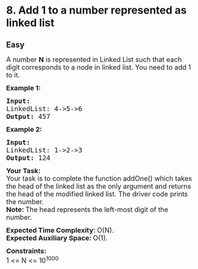 # 8. Add 1 to a number represented as linked list
## Easy 
<div class="problem-statement">
                <p></p><p><span style="font-size:18px">A number&nbsp;<strong>N</strong>&nbsp;is represented in Linked List such that each digit corresponds to a node in linked list. You need to add 1 to it.</span></p>

<p><span style="font-size:18px"><strong>Example 1:</strong></span></p>

<pre><span style="font-size:18px"><strong>Input:
</strong>LinkedList: 4-&gt;5-&gt;6
<strong>Output: </strong>457&nbsp;</span>
</pre>

<p><span style="font-size:18px"><strong>Example 2:</strong></span></p>

<pre><span style="font-size:18px"><strong>Input:
</strong>LinkedList: 1-&gt;2-&gt;3
<strong>Output: </strong>124&nbsp;</span></pre>

<p><span style="font-size:18px"><strong>Your Task:</strong><br>
Your task is to complete the function addOne() which takes the head of the linked list as the only argument and returns the head of the modified linked list. The driver code prints the number.<br>
<strong>Note:&nbsp;</strong>The head represents the left-most digit of the number.</span></p>

<p><span style="font-size:18px"><strong>Expected Time Complexity:&nbsp;</strong>O(N).<br>
<strong>Expected Auxiliary Space:&nbsp;</strong>O(1).</span></p>

<p><span style="font-size:18px"><strong>Constraints:</strong><br>
1 &lt;= N &lt;= 10<sup>1000</sup></span></p>
 <p></p>
            </div>